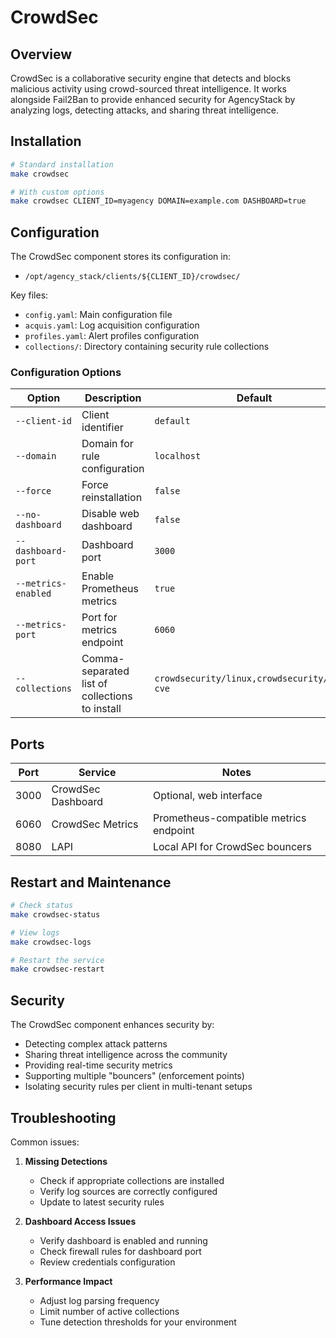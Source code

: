 # CrowdSec

## Overview

CrowdSec is a collaborative security engine that detects and blocks malicious activity using crowd-sourced threat intelligence. It works alongside Fail2Ban to provide enhanced security for AgencyStack by analyzing logs, detecting attacks, and sharing threat intelligence.

## Installation

```bash
# Standard installation
make crowdsec

# With custom options
make crowdsec CLIENT_ID=myagency DOMAIN=example.com DASHBOARD=true
```

## Configuration

The CrowdSec component stores its configuration in:
- `/opt/agency_stack/clients/${CLIENT_ID}/crowdsec/`

Key files:
- `config.yaml`: Main configuration file
- `acquis.yaml`: Log acquisition configuration
- `profiles.yaml`: Alert profiles configuration
- `collections/`: Directory containing security rule collections

### Configuration Options

| Option | Description | Default |
|--------|-------------|---------|
| `--client-id` | Client identifier | `default` |
| `--domain` | Domain for rule configuration | `localhost` |
| `--force` | Force reinstallation | `false` |
| `--no-dashboard` | Disable web dashboard | `false` |
| `--dashboard-port` | Dashboard port | `3000` |
| `--metrics-enabled` | Enable Prometheus metrics | `true` |
| `--metrics-port` | Port for metrics endpoint | `6060` |
| `--collections` | Comma-separated list of collections to install | `crowdsecurity/linux,crowdsecurity/http-cve` |

## Ports

| Port | Service | Notes |
|------|---------|-------|
| 3000 | CrowdSec Dashboard | Optional, web interface |
| 6060 | CrowdSec Metrics | Prometheus-compatible metrics endpoint |
| 8080 | LAPI | Local API for CrowdSec bouncers |

## Restart and Maintenance

```bash
# Check status
make crowdsec-status

# View logs
make crowdsec-logs

# Restart the service
make crowdsec-restart
```

## Security

The CrowdSec component enhances security by:

- Detecting complex attack patterns
- Sharing threat intelligence across the community
- Providing real-time security metrics
- Supporting multiple "bouncers" (enforcement points)
- Isolating security rules per client in multi-tenant setups

## Troubleshooting

Common issues:

1. **Missing Detections**
   - Check if appropriate collections are installed
   - Verify log sources are correctly configured
   - Update to latest security rules

2. **Dashboard Access Issues**
   - Verify dashboard is enabled and running
   - Check firewall rules for dashboard port
   - Review credentials configuration

3. **Performance Impact**
   - Adjust log parsing frequency
   - Limit number of active collections
   - Tune detection thresholds for your environment

